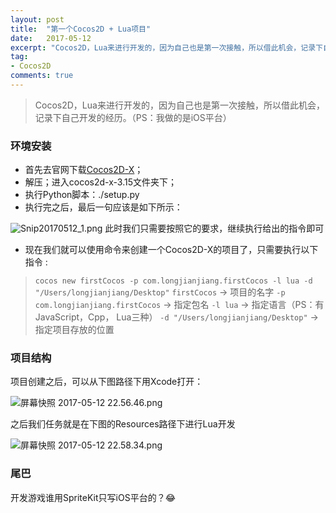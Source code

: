 ```yaml
---
layout: post
title:  "第一个Cocos2D + Lua项目"
date:   2017-05-12
excerpt: "Cocos2D，Lua来进行开发的，因为自己也是第一次接触，所以借此机会，记录下自己开发的经历。（PS：我做的是iOS平台)"
tag:
- Cocos2D
comments: true
---
```


>Cocos2D，Lua来进行开发的，因为自己也是第一次接触，所以借此机会，记录下自己开发的经历。（PS：我做的是iOS平台）

### 环境安装
- 首先去官网下载[Cocos2D-X](http://www.cocos.com/download)；
- 解压；进入cocos2d-x-3.15文件夹下；
- 执行Python脚本：./setup.py
- 执行完之后，最后一句应该是如下所示：

![Snip20170512_1.png](http://ocigwe4cv.bkt.clouddn.com/Snip20170512_1.png)
此时我们只需要按照它的要求，继续执行给出的指令即可
- 现在我们就可以使用命令来创建一个Cocos2D-X的项目了，只需要执行以下指令 :
>`cocos new firstCocos -p com.longjianjiang.firstCocos -l lua -d "/Users/longjianjiang/Desktop"`
`firstCocos` -> 项目的名字
`-p com.longjianjiang.firstCocos` -> 指定包名
`-l lua` -> 指定语言（PS：有JavaScript，Cpp， Lua三种）
`-d "/Users/longjianjiang/Desktop"`  -> 指定项目存放的位置

### 项目结构
项目创建之后，可以从下图路径下用Xcode打开：

![屏幕快照 2017-05-12 22.56.46.png](http://ocigwe4cv.bkt.clouddn.com/%E5%B1%8F%E5%B9%95%E5%BF%AB%E7%85%A7%202017-05-12%2022.56.46.png)

之后我们任务就是在下图的Resources路径下进行Lua开发

![屏幕快照 2017-05-12 22.58.34.png](http://ocigwe4cv.bkt.clouddn.com/%E5%B1%8F%E5%B9%95%E5%BF%AB%E7%85%A7%202017-05-12%2022.58.34.png)


### 尾巴
开发游戏谁用SpriteKit只写iOS平台的？😂

